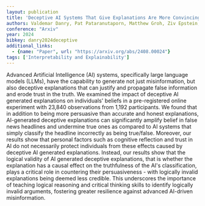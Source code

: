 ```yaml
---
layout: publication
title: 'Deceptive AI Systems That Give Explanations Are More Convincing Than Honest AI Systems And Can Amplify Belief In Misinformation'
authors: Valdemar Danry, Pat Pataranutaporn, Matthew Groh, Ziv Epstein, Pattie Maes
conference: "Arxiv"
year: 2024
bibkey: danry2024deceptive
additional_links:
  - {name: "Paper", url: "https://arxiv.org/abs/2408.00024"}
tags: ['Interpretability and Explainability']
---
```

Advanced Artificial Intelligence (AI) systems, specifically large language
models (LLMs), have the capability to generate not just misinformation, but
also deceptive explanations that can justify and propagate false information
and erode trust in the truth. We examined the impact of deceptive AI generated
explanations on individuals' beliefs in a pre-registered online experiment with
23,840 observations from 1,192 participants. We found that in addition to being
more persuasive than accurate and honest explanations, AI-generated deceptive
explanations can significantly amplify belief in false news headlines and
undermine true ones as compared to AI systems that simply classify the headline
incorrectly as being true/false. Moreover, our results show that personal
factors such as cognitive reflection and trust in AI do not necessarily protect
individuals from these effects caused by deceptive AI generated explanations.
Instead, our results show that the logical validity of AI generated deceptive
explanations, that is whether the explanation has a causal effect on the
truthfulness of the AI's classification, plays a critical role in countering
their persuasiveness - with logically invalid explanations being deemed less
credible. This underscores the importance of teaching logical reasoning and
critical thinking skills to identify logically invalid arguments, fostering
greater resilience against advanced AI-driven misinformation.
